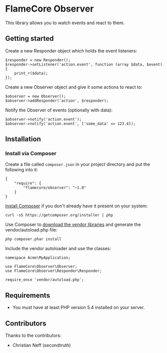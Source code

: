FlameCore Observer
==================

This library allows you to watch events and react to them.


Getting started
---------------

Create a new Responder object which holds the event listeners:

    $responder = new Responder();
    $responder->setListener('action.event', function (array $data, $event) {
        print_r($data);
    });

Create a new Observer object and give it some actions to react to:

    $observer = new Observer();
    $observer->addResponder('action', $responder);

Notify the Observer of events (optionally with data):

    $observer->notify('action.event');
    $observer->notify('action.event', ['some_data' => 123.4]);


Installation
------------

### Install via Composer

Create a file called `composer.json` in your project directory and put the following into it:

    {
        "require": {
            "flamecore/observer": "~1.0"
        }
    }

[Install Composer](https://getcomposer.org/doc/00-intro.md#installation-nix) if you don't already have it present on your system:

    curl -sS https://getcomposer.org/installer | php

Use Composer to [download the vendor libraries](https://getcomposer.org/doc/00-intro.md#using-composer) and generate the vendor/autoload.php file:

    php composer.phar install

Include the vendor autoloader and use the classes:

    namespace Acme\MyApplication;
    
    use FlameCore\Observer\Observer;
    use FlameCore\Observer\Responder\Responder;
    
    require_once 'vendor/autoload.php';


Requirements
------------
 
* You must have at least PHP version 5.4 installed on your server.


Contributors
------------

Thanks to the contributors:

* Christian Neff (secondtruth)
